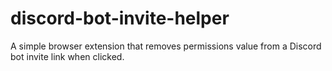 # discord-bot-invite-helper
A simple browser extension that removes permissions value from a Discord bot invite link when clicked.
